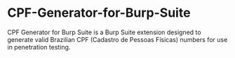 # CPF-Generator-for-Burp-Suite
CPF Generator for Burp Suite is a Burp Suite extension designed to generate valid Brazilian CPF (Cadastro de Pessoas Físicas) numbers for use in penetration testing.
